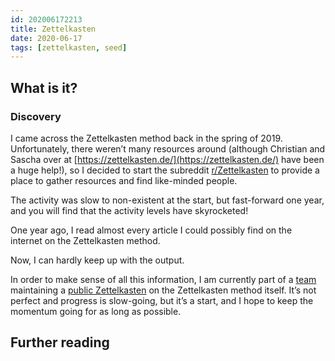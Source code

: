 ```yaml
---
id: 202006172213
title: Zettelkasten
date: 2020-06-17
tags: [zettelkasten, seed]
---
```

## What is it?

### Discovery

I came across the Zettelkasten method back in the spring of 2019. Unfortunately, there weren’t many resources around (although Christian and Sascha over at [https://zettelkasten.de/](https://zettelkasten.de/) have been a huge help!), so I decided to start the subreddit [r/Zettelkasten](https://www.reddit.com/r/Zettelkasten/) to provide a place to gather resources and find like-minded people. 

The activity was slow to non-existent at the start, but fast-forward one year, and you will find that the activity levels have skyrocketed! 

One year ago, I read almost every article I could possibly find on the internet on the Zettelkasten method.

Now, I can hardly keep up with the output.

In order to make sense of all this information, I am currently part of a [team](https://github.com/Kuratoro) maintaining a [public Zettelkasten](https://zk.zettel.page/) on the Zettelkasten method itself. It’s not perfect and progress is slow-going, but it’s a start, and I hope to keep the momentum going for as long as possible.

## Further reading



